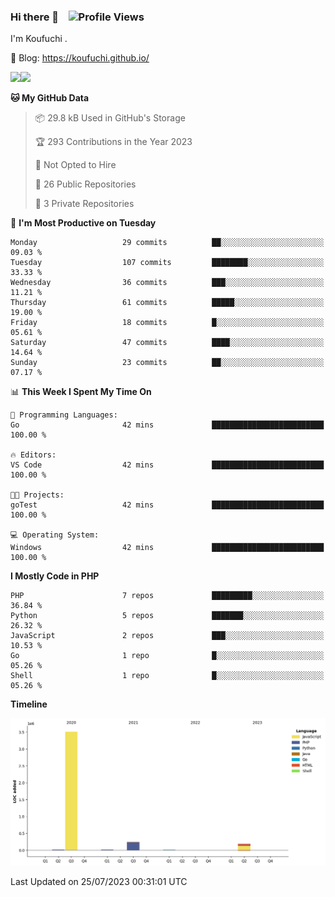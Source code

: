 ### Hi there 👋 &nbsp;&nbsp; ![Profile Views](http://img.shields.io/badge/Profile%20Views-122-blue)

I'm Koufuchi . 

📔 Blog: <https://koufuchi.github.io/>

<img align="" height="137px" src="https://github-readme-stats.vercel.app/api?username=Koufuchi&hide=issues,contribs&show_icons=true&line_height=21&theme=radical&locale=en" /><img align="" height="137px" src="https://github-readme-stats.vercel.app/api/top-langs/?username=Koufuchi&layout=compact&hide=blade,html,css&theme=radical&locale=en" />

<!--START_SECTION:waka-->
**🐱 My GitHub Data** 

> 📦 29.8 kB Used in GitHub's Storage 
 > 
> 🏆 293 Contributions in the Year 2023
 > 
> 🚫 Not Opted to Hire
 > 
> 📜 26 Public Repositories 
 > 
> 🔑 3 Private Repositories 
 > 
📅 **I'm Most Productive on Tuesday** 

```text
Monday                   29 commits          ██░░░░░░░░░░░░░░░░░░░░░░░   09.03 % 
Tuesday                  107 commits         ████████░░░░░░░░░░░░░░░░░   33.33 % 
Wednesday                36 commits          ███░░░░░░░░░░░░░░░░░░░░░░   11.21 % 
Thursday                 61 commits          █████░░░░░░░░░░░░░░░░░░░░   19.00 % 
Friday                   18 commits          █░░░░░░░░░░░░░░░░░░░░░░░░   05.61 % 
Saturday                 47 commits          ████░░░░░░░░░░░░░░░░░░░░░   14.64 % 
Sunday                   23 commits          ██░░░░░░░░░░░░░░░░░░░░░░░   07.17 % 
```


📊 **This Week I Spent My Time On** 

```text
💬 Programming Languages: 
Go                       42 mins             █████████████████████████   100.00 % 

🔥 Editors: 
VS Code                  42 mins             █████████████████████████   100.00 % 

🐱‍💻 Projects: 
goTest                   42 mins             █████████████████████████   100.00 % 

💻 Operating System: 
Windows                  42 mins             █████████████████████████   100.00 % 
```

**I Mostly Code in PHP** 

```text
PHP                      7 repos             █████████░░░░░░░░░░░░░░░░   36.84 % 
Python                   5 repos             ███████░░░░░░░░░░░░░░░░░░   26.32 % 
JavaScript               2 repos             ███░░░░░░░░░░░░░░░░░░░░░░   10.53 % 
Go                       1 repo              █░░░░░░░░░░░░░░░░░░░░░░░░   05.26 % 
Shell                    1 repo              █░░░░░░░░░░░░░░░░░░░░░░░░   05.26 % 
```



**Timeline**

![Lines of Code chart](https://raw.githubusercontent.com/Koufuchi/Koufuchi/main/assets/bar_graph.png)


 Last Updated on 25/07/2023 00:31:01 UTC
<!--END_SECTION:waka-->



